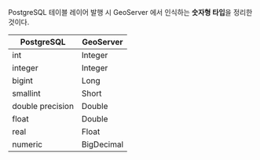 
PostgreSQL 테이블 레이어 발행 시 GeoServer 에서 인식하는 **숫자형 타입**을 정리한 것이다.

| PostgreSQL       | GeoServer  |
|------------------|------------|
| int              | Integer    |
| integer          | Integer    |
| bigint           | Long       |
| smallint         | Short      |
| double precision | Double     |
| float            | Double     |
| real             | Float      |
| numeric          | BigDecimal |
